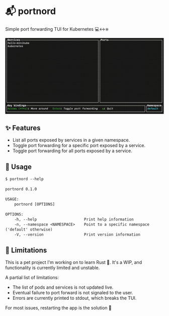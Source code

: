 # 📬 portnord 

Simple port forwarding TUI for Kubernetes 💻↔⎈

![portnord in action](./media/portnord.gif)

## ✨ Features
- List all ports exposed by services in a given namespace.
- Toggle port forwarding for a specific port exposed by a service.
- Toggle port forwarding for all ports exposed by a service.

## 🧩 Usage

```
$ portnord --help

portnord 0.1.0

USAGE:
    portnord [OPTIONS]

OPTIONS:
    -h, --help                     Print help information
    -n, --namespace <NAMESPACE>    Point to a specific namespace ('default' otherwise)
    -V, --version                  Print version information
```

## 🐞 Limitations

This is a pet project I'm working on to learn Rust 🦀. 
It's a WIP, and functionality is currently limited and unstable.

A partial list of limitations:
- The list of pods and services is not updated live.
- Eventual failure to port forward is not signaled to the user.
- Errors are currently printed to stdout, which breaks the TUI.

For most issues, restarting the app is the solution 🧸